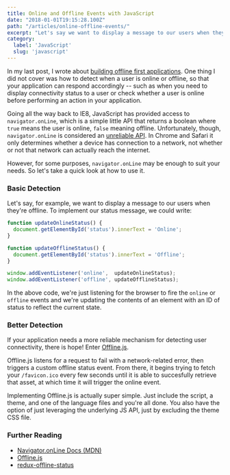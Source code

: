 ```yaml
---
title: Online and Offline Events with JavaScript
date: "2018-01-01T19:15:28.100Z"
path: "/articles/online-offline-events/"
excerpt: "Let's say we want to display a message to our users when they're offline. Unfortunately, navigator.onLine is considered an unreliable API."
category:
  label: 'JavaScript'
  slug: 'javascript'
---
```


In my last post, I wrote about [building offline first applications](https://jonbellah.com/articles/offline-first/). One thing I did not cover was how to detect when a user is online or offline, so that your application can respond accordingly -- such as when you need to display connectivity status to a user or check whether a user is online before performing an action in your application.

Going all the way back to IE8, JavaScript has provided access to `navigator.onLine`, which is a simple little API that returns a boolean where `true` means the user is online, `false` meaning offline. Unfortunately, though, `navigator.onLine` is considered an [unreliable API](https://html.spec.whatwg.org/dev/offline.html#browser-state). In Chrome and Safari it only determines whether a device has connection to a network, not whether or not that network can actually reach the internet. 

However, for some purposes, `navigator.onLine` may be enough to suit your needs. So let's take a quick look at how to use it.

### Basic Detection

Let's say, for example, we want to display a message to our users when they're offline. To implement our status message, we could write:

```js
function updateOnlineStatus() {
  document.getElementById('status').innerText = 'Online';
}

function updateOfflineStatus() {
  document.getElementById('status').innerText = 'Offline';
}

window.addEventListener('online',  updateOnlineStatus);
window.addEventListener('offline', updateOfflineStatus);
```

In the above code, we're just listening for the browser to fire the `online` or `offline` events and we're updating the contents of an element with an ID of status to reflect the current state.

### Better Detection

If your application needs a more reliable mechanism for detecting user connectivity, there is hope! Enter [Offline.js](http://github.hubspot.com/offline/).

Offline.js listens for a request to fail with a network-related error, then triggers a custom offline status event. From there, it begins trying to fetch your `/favicon.ico` every few seconds until it is able to succesfully retrieve that asset, at which time it will trigger the online event.

Implementing Offline.js is actually super simple. Just include the script, a theme, and one of the language files and you're all done. You also have the option of just leveraging the underlying JS API, just by excluding the theme CSS file.


### Further Reading
- [Navigator.onLine Docs (MDN)](https://developer.mozilla.org/en-US/docs/Web/API/NavigatorOnLine/onLine)
- [Offline.js](http://github.hubspot.com/offline/)
- [redux-offline-status](https://github.com/2WheelCoder/redux-offline-status)
